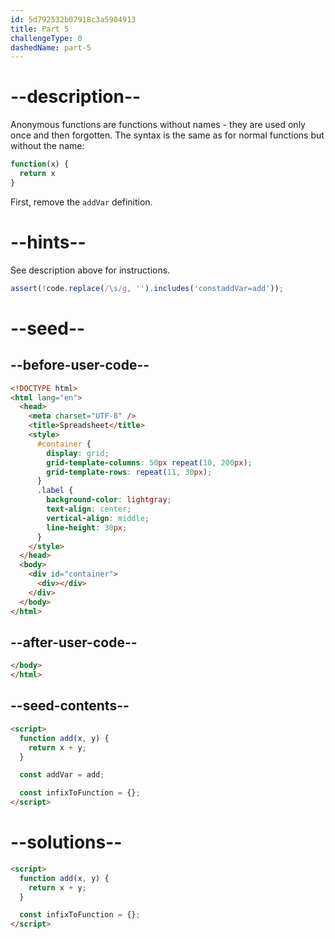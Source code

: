 ```yaml
---
id: 5d792532b07918c3a5904913
title: Part 5
challengeType: 0
dashedName: part-5
---
```


# --description--

Anonymous functions are functions without names - they are used only once and then forgotten. The syntax is the same as for normal functions but without the name:

```js
function(x) {
  return x
}
```

First, remove the `addVar` definition.

# --hints--

See description above for instructions.

```js
assert(!code.replace(/\s/g, '').includes('constaddVar=add'));
```

# --seed--

## --before-user-code--

```html
<!DOCTYPE html>
<html lang="en">
  <head>
    <meta charset="UTF-8" />
    <title>Spreadsheet</title>
    <style>
      #container {
        display: grid;
        grid-template-columns: 50px repeat(10, 200px);
        grid-template-rows: repeat(11, 30px);
      }
      .label {
        background-color: lightgray;
        text-align: center;
        vertical-align: middle;
        line-height: 30px;
      }
    </style>
  </head>
  <body>
    <div id="container">
      <div></div>
    </div>
  </body>
</html>
```

## --after-user-code--

```html
</body>
</html>
```

## --seed-contents--

```html
<script>
  function add(x, y) {
    return x + y;
  }

  const addVar = add;

  const infixToFunction = {};
</script>
```

# --solutions--

```html
<script>
  function add(x, y) {
    return x + y;
  }

  const infixToFunction = {};
</script>
```

